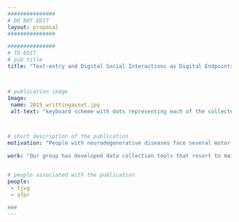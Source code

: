 ```yaml
---
###############
# DO NOT EDIT
layout: proposal
###############

###############
# TO EDIT
# pub title
title: "Text-entry and Digital Social Interactions as Digital Endpoints of Neurodegenerative Diseases"



# publication image
Image:
 name: 2015_writtingasset.jpg
 alt-text: "keyboard scheme with dots representing each of the collected touch points. Each key as dots from a different color. There is a concentration of dots on the most used keys (e.g. a, s and space)." # provide a short description for the image #a11y



# short description of the publication
motivation: "People with neurodegenerative diseases face several motor fluctuations during the day. These are normally associated with the disease or response to medication; when medication starts to wear off, symptoms start to be more visible. Detecting these changes is relevant to assess the state of the disease but also to allow clinicians to adapt medication plans."

work: "Our group has developed data collection tools that resort to mainstream mobile devices to capture privacy-aware digital metrics about a person’s typing mechanics and mobile phone usage (including location dynamics, social communication stats, etc..). This project will focus on exploring the relationship between these typing and social dynamics and established disease scales. Candidates to this project should have skills and interest in data analysis, modeling, and visualization, and a motivation to work in a clinical context with frequent collaboration with clinicians. The thesis will be supported by a scholarship of the IDEA-FAST  project."


# people associated with the publication
people:
 - tjvg
 - afpr

###
---
```

